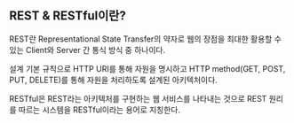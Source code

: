 ## REST & RESTful이란?

REST란 Representational State Transfer의 약자로 웹의 장점을 최대한 활용할 수 있는 Client와 Server 간 통식 방식 중 하나이다.



설계 기본 규칙으로 HTTP URI를 통해 자원을 명시하고 HTTP method(GET, POST, PUT, DELETE)를 통해 자원을 처리하도록 설계된 아키텍처이다.



RESTful은 REST라는 아키텍처를 구현하는 웹 서비스를 나타내는 것으로 REST 원리를 따르는 시스템을 RESTful이라는 용어로 지칭한다.



